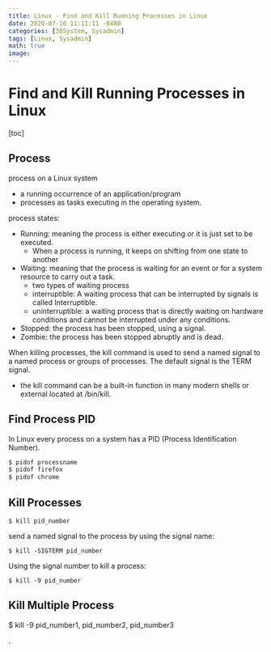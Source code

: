 ```yaml
---
title: Linux - Find and Kill Running Processes in Linux
date: 2020-07-16 11:11:11 -0400
categories: [30System, Sysadmin]
tags: [Linux, Sysadmin]
math: true
image:
---
```



# Find and Kill Running Processes in Linux

[toc]

## Process

process on a Linux system
- a running occurrence of an application/program
- processes as tasks executing in the operating system.

process states:
- Running: meaning the process is either executing or it is just set to be executed.
  - When a process is running, it keeps on shifting from one state to another
- Waiting: meaning that the process is waiting for an event or for a system resource to carry out a task.
  - two types of waiting process
  - interruptible: A waiting process that can be interrupted by signals is called Interruptible.
  - uninterruptible: a waiting process that is directly waiting on hardware conditions and cannot be interrupted under any conditions.
- Stopped: the process has been stopped, using a signal.
- Zombie: the process has been stopped abruptly and is dead.

When killing processes, the kill command is used to send a named signal to a named process or groups of processes. The default signal is the TERM signal.
- the kill command can be a built-in function in many modern shells or external located at /bin/kill.

## Find Process PID
In Linux every process on a system has a PID (Process Identification Number).

```c
$ pidof processname
$ pidof firefox
$ pidof chrome
```

## Kill Processes

`$ kill pid_number`

send a named signal to the process by using the signal name:

`$ kill -SIGTERM pid_number`

Using the signal number to kill a process:

`$ kill -9 pid_number`


## Kill Multiple Process

$ kill -9 pid_number1, pid_number2, pid_number3



.
